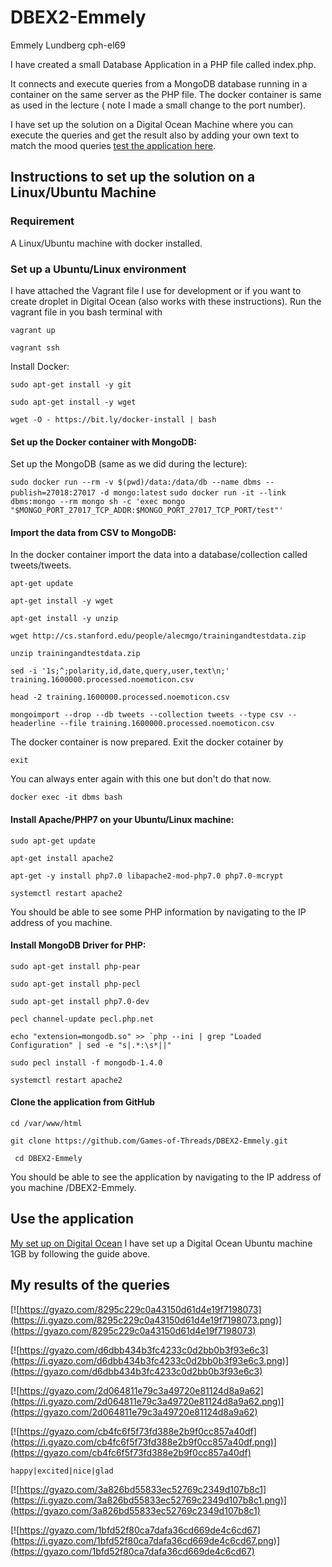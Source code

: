 # DBEX2-Emmely
Emmely Lundberg cph-el69

I have created a small Database Application in a PHP file called index.php. 

It connects and execute queries from a MongoDB database running in a container on the same server as the PHP file. The docker container is same as used in the lecture ( note I made a small change to the port number).

I have set up the solution on a Digital Ocean Machine where you can execute the queries and get the result also by adding your own text to match the mood queries [test the application here](http://128.199.43.226/DBEX2-Emmely/index.php).

## Instructions to set up the solution on a Linux/Ubuntu Machine
### Requirement

A Linux/Ubuntu machine with docker installed. 

### Set up a Ubuntu/Linux environment 

I have attached the Vagrant file I use for development or if you want to create droplet in Digital Ocean (also works with these instructions).
Run the vagrant file in you bash terminal with

```vagrant up```

```vagrant ssh```

Install Docker:


```sudo apt-get install -y git```

```sudo apt-get install -y wget```

```wget -O - https://bit.ly/docker-install | bash```


#### Set up the Docker container with MongoDB:

Set up the MongoDB (same as we did during the lecture):

```sudo docker run --rm -v $(pwd)/data:/data/db --name dbms --publish=27018:27017 -d mongo:latest```
```sudo docker run -it --link dbms:mongo --rm mongo sh -c 'exec mongo "$MONGO_PORT_27017_TCP_ADDR:$MONGO_PORT_27017_TCP_PORT/test"'```

#### Import the data from CSV to MongoDB:

In the docker container import the data into a database/collection called tweets/tweets.

```apt-get update```

```apt-get install -y wget```

```apt-get install -y unzip```

```wget http://cs.stanford.edu/people/alecmgo/trainingandtestdata.zip```

```unzip trainingandtestdata.zip```

```sed -i '1s;^;polarity,id,date,query,user,text\n;' training.1600000.processed.noemoticon.csv```

```head -2 training.1600000.processed.noemoticon.csv```

```mongoimport --drop --db tweets --collection tweets --type csv --headerline --file training.1600000.processed.noemoticon.csv```


The docker container is now prepared. Exit the docker cotainer by 

```exit```


You can always enter again with this one but don't do that now.

```docker exec -it dbms bash```


#### Install Apache/PHP7 on your Ubuntu/Linux machine:

```sudo apt-get update```

```apt-get install apache2```

```apt-get -y install php7.0 libapache2-mod-php7.0 php7.0-mcrypt```

```systemctl restart apache2```

You should be able to see some PHP information by navigating to the IP address of you machine.

#### Install MongoDB Driver for PHP:


```sudo apt-get install php-pear```

```sudo apt-get install php-pecl```

```sudo apt-get install php7.0-dev```


```pecl channel-update pecl.php.net```


```echo "extension=mongodb.so" >> `php --ini | grep "Loaded Configuration" | sed -e "s|.*:\s*||"```

```sudo pecl install -f mongodb-1.4.0```


```systemctl restart apache2```


#### Clone the application from GitHub

``` cd /var/www/html ```

``` git clone https://github.com/Games-of-Threads/DBEX2-Emmely.git ```

``` cd DBEX2-Emmely```

You should be able to see the application by navigating to the IP address of you machine /DBEX2-Emmely.


## Use the application
[My set up on Digital Ocean](http://128.199.43.226/DBEX2-Emmely/index.php)
I have set up a Digital Ocean Ubuntu machine 1GB by following the guide above.
## My results of the queries

[![https://gyazo.com/8295c229c0a43150d61d4e19f7198073](https://i.gyazo.com/8295c229c0a43150d61d4e19f7198073.png)](https://gyazo.com/8295c229c0a43150d61d4e19f7198073)

[![https://gyazo.com/d6dbb434b3fc4233c0d2bb0b3f93e6c3](https://i.gyazo.com/d6dbb434b3fc4233c0d2bb0b3f93e6c3.png)](https://gyazo.com/d6dbb434b3fc4233c0d2bb0b3f93e6c3)
	
[![https://gyazo.com/2d064811e79c3a49720e81124d8a9a62](https://i.gyazo.com/2d064811e79c3a49720e81124d8a9a62.png)](https://gyazo.com/2d064811e79c3a49720e81124d8a9a62)

[![https://gyazo.com/cb4fc6f5f73fd388e2b9f0cc857a40df](https://i.gyazo.com/cb4fc6f5f73fd388e2b9f0cc857a40df.png)](https://gyazo.com/cb4fc6f5f73fd388e2b9f0cc857a40df)


```happy|excited|nice|glad```

[![https://gyazo.com/3a826bd55833ec52769c2349d107b8c1](https://i.gyazo.com/3a826bd55833ec52769c2349d107b8c1.png)](https://gyazo.com/3a826bd55833ec52769c2349d107b8c1)


[![https://gyazo.com/1bfd52f80ca7dafa36cd669de4c6cd67](https://i.gyazo.com/1bfd52f80ca7dafa36cd669de4c6cd67.png)](https://gyazo.com/1bfd52f80ca7dafa36cd669de4c6cd67)


